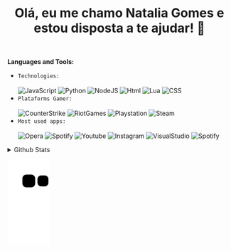 <h1 align="center">Olá, eu me chamo Natalia Gomes e estou disposta a te ajudar! 🏓</h1>
<br>

**Languages and Tools:**<br>
* `Technologies:`<br><br>
    ![JavaScript](https://img.shields.io/badge/JavaScript-F7DF1E?style=for-the-badge&logo=javascript&logoColor=black)
    ![Python](https://img.shields.io/badge/Python-14354C?style=for-the-badge&logo=python&logoColor=white)
    ![NodeJS](https://img.shields.io/badge/Node.js-43853D?style=for-the-badge&logo=node.js&logoColor=white)
    ![Html](https://img.shields.io/badge/HTML-E34F26?style=for-the-badge&logo=html5&logoColor=white)
    ![Lua](https://img.shields.io/badge/Lua-2C2D72?style=for-the-badge&logo=lua&logoColor=white)
    ![CSS](https://img.shields.io/badge/CSS3-1572B6?style=for-the-badge&logo=css3&logoColor=white)
* `Plataforms Gamer:`<br><br>
    ![CounterStrike](https://img.shields.io/badge/Counter_Strike-000000?style=for-the-badge&logo=counter-strike&logoColor=white)
    ![RiotGames](https://img.shields.io/badge/Riot_Games-D32936?style=for-the-badge&logo=riot-games&logoColor=white)
    ![Playstation](https://img.shields.io/badge/PlayStation-003791?style=for-the-badge&logo=playstation&logoColor=white)
    ![Steam](https://img.shields.io/badge/Steam-000000?style=for-the-badge&logo=steam&logoColor=white)
* `Most used apps:`<br><br>
    ![Opera](https://img.shields.io/badge/Opera-FF1B2D?style=for-the-badge&logo=Opera&logoColor=white)
    ![Spotify](https://img.shields.io/badge/Spotify-1ED760?&style=for-the-badge&logo=spotify&logoColor=white)
    ![Youtube](https://img.shields.io/badge/YouTube-FF0000?style=for-the-badge&logo=youtube&logoColor=white)
    ![Instagram](https://img.shields.io/badge/Instagram-E4405F?style=for-the-badge&logo=instagram&logoColor=white)
    ![VisualStudio](https://img.shields.io/badge/Visual_Studio_Code-0078D4?style=for-the-badge&logo=visual%20studio%20code&logoColor=white)
    ![Spotify](https://img.shields.io/badge/Spotify-1ED760?&style=for-the-badge&logo=spotify&logoColor=white)

<details>
  <summary>Github Stats</summary>
</details>

![Snake animation](https://github.com/rafaballerini/rafaballerini/blob/output/github-contribution-grid-snake.svg)
